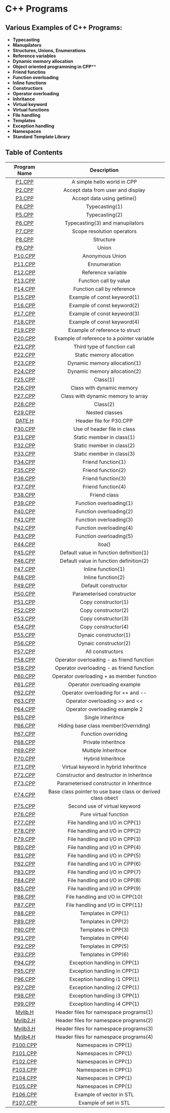 # C++ Programs

## Various Examples of C++ Programs:

*  **Typecasting**
*  **Manupilators**
*  **Structures, Unions, Enumerations**
*  **Reference variables**
*  **Dynamic memory allocation**
*  **Object oriented programming in CPP****
*  **Friend functins**
*  **Function overloading**
*  **Inline functions**
*  **Constructiors**
*  **Operator overloading**
*  **Inhritance**
*  **Virtual keyword**
*  **Virtual functions**
*  **File handling**
*  **Templates**
*  **Exception handling**
*  **Namespaces**
*  **Standard Template Library**


## Table of Contents

| Program Name                     | Description                          |
| :-----------------------------:  | :--------------------------------:   |
|[P1.CPP](Programs/P1.CPP)  |A simple hello world in CPP|
|[P2.CPP](Programs/P2.CPP)  |Accept data from user and display|
|[P3.CPP](Programs/P3.CPP)  |Accept data using getline()|
|[P4.CPP](Programs/P4.CPP)  |Typecasting(1)|
|[P5.CPP](Programs/P5.CPP)  |Typecasting(2)| 
|[P6.CPP](Programs/P6.CPP)  |Typecasting(3) and manupilators
|[P7.CPP](Programs/P7.CPP)  |Scope resolution operators|
|[P8.CPP](Programs/P8.CPP)  |Structure|
|[P9.CPP](Programs/P9.CPP)  |Union|
|[P10.CPP](Programs/P10.CPP)|Anonymous Union|
|[P11.CPP](Programs/P11.CPP)|Ennumeration|
|[P12.CPP](Programs/P12.CPP)|Reference variable|
|[P13.CPP](Programs/P13.CPP)|Function call by value|
|[P14.CPP](Programs/P14.CPP)|Function call by reference|
|[P15.CPP](Programs/P15.CPP)|Example of const keyword(1)|
|[P16.CPP](Programs/P16.CPP)|Example of const keyword(2)|
|[P17.CPP](Programs/P17.CPP)|Example of const keyword(3)|
|[P18.CPP](Programs/P18.CPP)|Example of const keyword(4)|
|[P19.CPP](Programs/P19.CPP)|Example of reference to struct|
|[P20.CPP](Programs/P20.CPP)|Example of reference to a pointer variable|
|[P21.CPP](Programs/P21.CPP)|Third type of function call|
|[P22.CPP](Programs/P22.CPP)|Static memory allocation|
|[P23.CPP](Programs/P23.CPP)|Dynamic memory allocation(1)|
|[P24.CPP](Programs/P24.CPP)|Dynamic memory allocation(2)|
|[P25.CPP](Programs/P25.CPP)|Class(1)|
|[P26.CPP](Programs/P26.CPP)|Class with dynamic memory|
|[P27.CPP](Programs/P27.CPP)|Class with dynamic memory to array|
|[P28.CPP](Programs/P28.CPP)|Class(2)|
|[P29.CPP](Programs/P29.CPP)|Nested classes|
|[DATE.H](Programs/DATE.H)  |Header file for P30.CPP|
|[P30.CPP](Programs/P30.CPP)|Use of header file in class|
|[P31.CPP](Programs/P31.CPP)|Static member in class(1)|
|[P32.CPP](Programs/P32.CPP)|Static member in class(2)|
|[P33.CPP](Programs/P33.CPP)|Static member in class(3)|
|[P34.CPP](Programs/P34.CPP)|Friend function(1)|
|[P35.CPP](Programs/P35.CPP)|Friend function(2)|
|[P36.CPP](Programs/P36.CPP)|Friend function(3)|
|[P37.CPP](Programs/P37.CPP)|Friend function(4)|
|[P38.CPP](Programs/P38.CPP)|Friend class|
|[P39.CPP](Programs/P39.CPP)|Function overloading(1)|
|[P40.CPP](Programs/P40.CPP)|Function overloading(2)|
|[P41.CPP](Programs/P41.CPP)|Function overloading(3)|
|[P42.CPP](Programs/P42.CPP)|Function overloading(4)|
|[P43.CPP](Programs/P43.CPP)|Function overloading(5)|
|[P44.CPP](Programs/P44.CPP)|itoa()|
|[P45.CPP](Programs/P45.CPP)|Default value in function definition(1)|
|[P46.CPP](Programs/P46.CPP)|Default value in function definition(2)|
|[P47.CPP](Programs/P47.CPP)|Inline function(1)|
|[P48.CPP](Programs/P48.CPP)|Inline function(2)|
|[P49.CPP](Programs/P49.CPP)|Default constructor|
|[P50.CPP](Programs/P50.CPP)|Parameterised constructor|
|[P51.CPP](Programs/P51.CPP)|Copy constructor(1)|
|[P52.CPP](Programs/P52.CPP)|Copy constructor(2)|
|[P53.CPP](Programs/P53.CPP)|Copy constructor(3)|
|[P54.CPP](Programs/P54.CPP)|Copy constructor(4)|
|[P55.CPP](Programs/P55.CPP)|Dynaic constructor(1)|
|[P56.CPP](Programs/P56.CPP)|Dynaic constructor(2)|
|[P57.CPP](Programs/P57.CPP)|All constructors|
|[P58.CPP](Programs/P58.CPP)|Operator overloading - as friend function|
|[P59.CPP](Programs/P59.CPP)|Operator overloading - as friend function|
|[P60.CPP](Programs/P60.CPP)|Operator overloading + as member function|
|[P61.CPP](Programs/P61.CPP)|Operator overloading example|
|[P62.CPP](Programs/P62.CPP)|Operator overloading for ++ and --|
|[P63.CPP](Programs/P63.CPP)|Operator overloading >> and <<|
|[P64.CPP](Programs/P64.CPP)|Operator overloading example 2|
|[P65.CPP](Programs/P65.CPP)|Single Inheritnce|
|[P66.CPP](Programs/P66.CPP)|Hiding base class member(Overriding)|
|[P67.CPP](Programs/P67.CPP)|Function overriding|
|[P68.CPP](Programs/P68.CPP)|Private Inheritnce|
|[P69.CPP](Programs/P69.CPP)|Multiple Inheritnce|
|[P70.CPP](Programs/P70.CPP)|Hybrid Inheritnce|
|[P71.CPP](Programs/P71.CPP)|Virtual keyword in hybrid Inheritnce|
|[P72.CPP](Programs/P72.CPP)|Constructor and destructor in Inheritnce|
|[P73.CPP](Programs/P73.CPP)|Parameterised constructor in Inheritnce|
|[P74.CPP](Programs/P74.CPP)|Base class pointer to use base class or derived class obect|
|[P75.CPP](Programs/P75.CPP)|Second use of virtual keyword|
|[P76.CPP](Programs/P76.CPP)|Pure virtual function|
|[P77.CPP](Programs/P77.CPP)|File handling and I/O in CPP(1)|
|[P78.CPP](Programs/P78.CPP)|File handling and I/O in CPP(2)|
|[P79.CPP](Programs/P79.CPP)|File handling and I/O in CPP(3)|
|[P80.CPP](Programs/P80.CPP)|File handling and I/O in CPP(4)|
|[P81.CPP](Programs/P81.CPP)|File handling and I/O in CPP(5)|
|[P82.CPP](Programs/P82.CPP)|File handling and I/O in CPP(6)|
|[P83.CPP](Programs/P83.CPP)|File handling and I/O in CPP(7)|
|[P84.CPP](Programs/P84.CPP)|File handling and I/O in CPP(8)|
|[P85.CPP](Programs/P85.CPP)|File handling and I/O in CPP(9)|
|[P86.CPP](Programs/P86.CPP)|File handling and I/O in CPP(10)|
|[P87.CPP](Programs/P87.CPP)|File handling and I/O in CPP(11)|
|[P88.CPP](Programs/P88.CPP)|Templates in CPP(1)|
|[P89.CPP](Programs/P89.CPP)|Templates in CPP(2)|
|[P90.CPP](Programs/P90.CPP)|Templates in CPP(3)|
|[P91.CPP](Programs/P91.CPP)|Templates in CPP(4)|
|[P92.CPP](Programs/P92.CPP)|Templates in CPP(5)|
|[P93.CPP](Programs/P93.CPP)|Templates in CPP(6)|
|[P94.CPP](Programs/P94.CPP)|Exception handling in CPP(1)|
|[P95.CPP](Programs/P95.CPP)|Exception handling in CPP(1)|
|[P96.CPP](Programs/P96.CPP)|Exception handling i1 CPP(1)|
|[P97.CPP](Programs/P97.CPP)|Exception handling i2 CPP(1)|
|[P98.CPP](Programs/P98.CPP)|Exception handling i3 CPP(1)|
|[P99.CPP](Programs/P99.CPP)|Exception handling i4 CPP(1)|
|[Mylib.H](Programs/Mylib.h)|Header files for namespace programs(1)|
|[Mylib2.H](Programs/Mylib2.h)|Header files for namespace programs(2)|
|[Mylib3.H](Programs/Mylib3.h)|Header files for namespace programs(3)|
|[Mylib4.H](Programs/Mylib4.h)|Header files for namespace programs(4)|
|[P100.CPP](Programs/P100.CP1)|Namespaces in CPP(1)
|[P101.CPP](Programs/P101.CP2)|Namespaces in CPP(1)
|[P102.CPP](Programs/P102.CP3)|Namespaces in CPP(1)
|[P103.CPP](Programs/P103.CP4)|Namespaces in CPP(1)
|[P104.CPP](Programs/P104.CP5)|Namespaces in CPP(1)
|[P105.CPP](Programs/P105.CP6)|Namespaces in CPP(1)
|[P106.CPP](Programs/P106.CP7)|Example of vector in STL|
|[P107.CPP](Programs/P107.CPP)|Example of set in STL|
